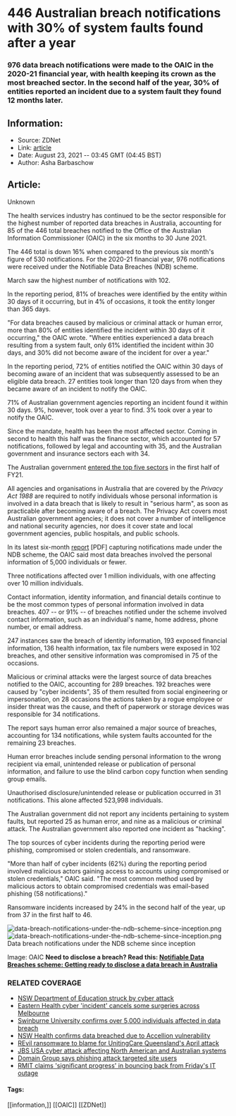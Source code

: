 # 446 Australian breach notifications with 30% of system faults found after a year
### 976 data breach notifications were made to the OAIC in the 2020-21 financial year, with health keeping its crown as the most breached sector. In the second half of the year, 30% of entities reported an incident due to a system fault they found 12 months later.

## Information:
+ Source: ZDNet
+ Link: [article](https://www.zdnet.com/article/446-australian-breach-notifications-with-30-of-system-faults-found-after-a-year/)
+ Date: August 23, 2021 -- 03:45 GMT (04:45 BST)
+ Author: Asha Barbaschow


## Article:
Unknown

The health services industry has continued to be the sector responsible for the highest number of reported data breaches in Australia, accounting for 85 of the 446 total breaches notified to the Office of the Australian Information Commissioner (OAIC) in the six months to 30 June 2021.

The 446 total is down 16% when compared to the previous six month's figure of 530 notifications. For the 2020-21 financial year, 976 notifications were received under the Notifiable Data Breaches (NDB) scheme.

March saw the highest number of notifications with 102.

In the reporting period, 81% of breaches were identified by the entity within 30 days of it occurring, but in 4% of occasions, it took the entity longer than 365 days.

"For data breaches caused by malicious or criminal attack or human error, more than 80% of entities identified the incident within 30 days of it occurring," the OAIC wrote. "Where entities experienced a data breach resulting from a system fault, only 61% identified the incident within 30 days, and 30% did not become aware of the incident for over a year."

In the reporting period, 72% of entities notified the OAIC within 30 days of becoming aware of an incident that was subsequently assessed to be an eligible data breach. 27 entities took longer than 120 days from when they became aware of an incident to notify the OAIC.  

71% of Australian government agencies reporting an incident found it within 30 days. 9%, however, took over a year to find. 3% took over a year to notify the OAIC.






Since the mandate, health has been the most affected sector. Coming in second to health this half was the finance sector, which accounted for 57 notifications, followed by legal and accounting with 35, and the Australian government and insurance sectors each with 34. 

The Australian government [entered the top five sectors](https://www.zdnet.com/article/519-data-breach-notifications-include-33-from-australian-government-entities/) in the first half of FY21. 

All agencies and organisations in Australia that are covered by the *Privacy Act 1988* are required to notify individuals whose personal information is involved in a data breach that is likely to result in "serious harm", as soon as practicable after becoming aware of a breach. The Privacy Act covers most Australian government agencies; it does not cover a number of intelligence and national security agencies, nor does it cover state and local government agencies, public hospitals, and public schools.

In its latest six-month [report](https://www.oaic.gov.au/assets/privacy/notifiable-data-breaches-scheme/statistics/2021-1/OAIC-Notifiable-Data-Breaches-Report-Jan-June-2021.pdf) [PDF] capturing notifications made under the NDB scheme, the OAIC said most data breaches involved the personal information of 5,000 individuals or fewer.

Three notifications affected over 1 million individuals, with one affecting over 10 million individuals.

Contact information, identity information, and financial details continue to be the most common types of personal information involved in data breaches. 407 -- or 91% -- of breaches notified under the scheme involved contact information, such as an individual's name, home address, phone number, or email address.

247 instances saw the breach of identity information, 193 exposed financial information, 136 health information, tax file numbers were exposed in 102 breaches, and other sensitive information was compromised in 75 of the occasions. 

Malicious or criminal attacks were the largest source of data breaches notified to the OAIC, accounting for 289 breaches. 192 breaches were caused by "cyber incidents", 35 of them resulted from social engineering or impersonation, on 28 occasions the actions taken by a rogue employee or insider threat was the cause, and theft of paperwork or storage devices was responsible for 34 notifications.

The report says human error also remained a major source of breaches, accounting for 134 notifications, while system faults accounted for the remaining 23 breaches.

Human error breaches include sending personal information to the wrong recipient via email, unintended release or publication of personal information, and failure to use the blind carbon copy function when sending group emails.

Unauthorised disclosure/unintended release or publication occurred in 31 notifications. This alone affected 523,998 individuals. 

The Australian government did not report any incidents pertaining to system faults, but reported 25 as human error, and nine as a malicious or criminal attack. The Australian government also reported one incident as "hacking".

The top sources of cyber incidents during the reporting period were phishing, compromised or stolen credentials, and ransomware. 

"More than half of cyber incidents (62%) during the reporting period involved malicious actors gaining access to accounts using compromised or stolen credentials," OAIC said. "The most common method used by malicious actors to obtain compromised credentials was email-based phishing (58 notifications)."

Ransomware incidents increased by 24% in the second half of the year, up from 37 in the first half to 46.

![data-breach-notifications-under-the-ndb-scheme-since-inception.png]()![data-breach-notifications-under-the-ndb-scheme-since-inception.png](https://www.zdnet.com/a/hub/i/2021/08/23/df941f3a-2ca7-4680-8b45-a50dd54e3e82/data-breach-notifications-under-the-ndb-scheme-since-inception.png)Data breach notifications under the NDB scheme since inception


 Image: OAIC
 **Need to disclose a breach? Read this: [Notifiable Data Breaches scheme: Getting ready to disclose a data breach in Australia](https://www.zdnet.com/article/notifiable-data-breaches-scheme-getting-ready-to-disclose-a-data-breach-in-australia/)**

### RELATED COVERAGE

* [NSW Department of Education struck by cyber attack](https://www.zdnet.com/article/nsw-department-of-education-struck-by-cyber-attack/)
* [Eastern Health cyber 'incident' cancels some surgeries across Melbourne](https://www.zdnet.com/article/eastern-health-cyber-incident-cancels-surgeries-across-melbourne/)
* [Swinburne University confirms over 5,000 individuals affected in data breach](https://www.zdnet.com/article/swinburne-university-confirms-over-5000-individuals-affected-in-data-breach/)
* [NSW Health confirms data breached due to Accellion vulnerability](https://www.zdnet.com/article/nsw-health-confirms-data-breached-due-to-accellion-vulnerability/)
* [REvil ransomware to blame for UnitingCare Queensland's April attack](https://www.zdnet.com/article/revil-ransomware-to-blame-for-unitingcare-queenslands-april-attack/)
* [JBS USA cyber attack affecting North American and Australian systems](https://www.zdnet.com/article/jbs-usa-cyber-attack-affecting-north-american-and-australian-systems/)
* [Domain Group says phishing attack targeted site users](https://www.zdnet.com/article/domain-group-says-phishing-attack-targeted-site-users/)
* [RMIT claims 'significant progress' in bouncing back from Friday's IT outage](https://www.zdnet.com/article/rmit-claims-significant-progress-in-bouncing-back-from-fridays-it-outage/)





#### Tags:
[[information,]] [[OAIC]] [[ZDNet]]
